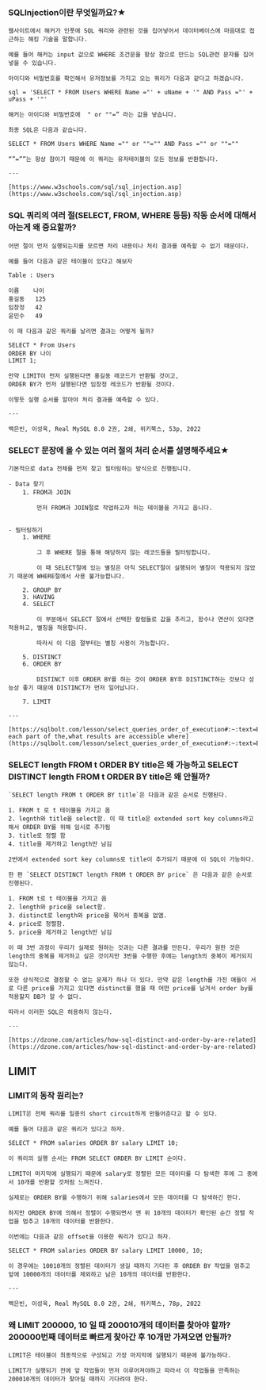 ### SQLInjection이란 무엇일까요?★
    
    웹사이트에서 해커가 인풋에 SQL 쿼리와 관련된 것을 집어넣어서 데이터베이스에 마음대로 접근하는 해킹 기술을 말합니다.
    
    예를 들어 해커는 input 값으로 WHERE 조건문을 항상 참으로 만드는 SQL관련 문자를 집어넣을 수 있습니다.
    
    아이디와 비밀번호를 확인해서 유저정보를 가지고 오는 쿼리가 다음과 같다고 하겠습니다.
    
    sql = 'SELECT * FROM Users WHERE Name ="' + uName + '" AND Pass ="' + uPass + '"'
    
    해커는 아이디와 비밀번호에  " or ""=” 라는 값을 넣습니다.
    
    최종 SQL은 다음과 같습니다.
    
    SELECT * FROM Users WHERE Name ="" or ""="" AND Pass ="" or ""=""
    
    “”=””는 항상 참이기 때문에 이 쿼리는 유저테이블의 모든 정보를 반환합니다.
    
    ---
    
    [https://www.w3schools.com/sql/sql_injection.asp](https://www.w3schools.com/sql/sql_injection.asp)
    
### SQL 쿼리의 여러 절(SELECT, FROM, WHERE 등등) 작동 순서에 대해서 아는게 왜 중요할까?
    
    어떤 절이 먼저 실행되는지를 모르면 처리 내용이나 처리 결과를 예측할 수 없기 때문이다. 
    
    예를 들어 다음과 같은 테이블이 있다고 해보자
    
    Table : Users
    
    이름    나이
    홍길동   125
    임창정   42
    윤민수   49
    
    이 때 다음과 같은 쿼리를 날리면 결과는 어떻게 될까?
    
    SELECT * From Users
    ORDER BY 나이
    LIMIT 1;
    
    만약 LIMIT이 먼저 실행된다면 홍길동 레코드가 반환될 것이고,
    ORDER BY가 먼저 실행된다면 임창정 레코드가 반환될 것이다.
    
    이렇듯 실행 순서를 알아야 처리 결과를 예측할 수 있다.
    
    ---
    
    백은빈, 이성욱, Real MySQL 8.0 2권, 2쇄, 위키북스, 53p, 2022
    
### SELECT 문장에 올 수 있는 여러 절의 처리 순서를 설명해주세요★
    
    기본적으로 data 전체를 먼저 찾고 필터링하는 방식으로 진행됩니다.
    
    - Data 찾기
        1. FROM과 JOIN
            
            먼저 FROM과 JOIN절로 작업하고자 하는 테이블을 가지고 옵니다.
            
    
    - 필터링하기
        1. WHERE
            
            그 후 WHERE 절을 통해 해당하지 않는 레코드들을 필터링합니다.
            
            이 때 SELECT절에 있는 별칭은 아직 SELECT절이 실행되어 별칭이 적용되지 않았기 때문에 WHERE절에서 사용 불가능합니다.
            
        2. GROUP BY
        3. HAVING
        4. SELECT
            
            이 부분에서 SELECT 절에서 선택한 칼럼들로 값을 추리고, 함수나 연산이 있다면 적용하고, 별칭을 적용합니다.
            
            따라서 이 다음 절부터는 별칭 사용이 가능합니다.
            
        5. DISTINCT
        6. ORDER BY
            
            DISTINCT 이후 ORDER BY를 하는 것이 ORDER BY후 DISTINCT하는 것보다 성능상 좋기 때문에 DISTINCT가 먼저 일어납니다.
            
        7. LIMIT
    
    ---
    
    [https://sqlbolt.com/lesson/select_queries_order_of_execution#:~:text=Because each part of the,what results are accessible where](https://sqlbolt.com/lesson/select_queries_order_of_execution#:~:text=Because%20each%20part%20of%20the,what%20results%20are%20accessible%20where).

### SELECT length FROM t ORDER BY title은 왜 가능하고 SELECT DISTINCT length FROM t ORDER BY title은 왜 안될까?
    
    `SELECT length FROM t ORDER BY title`은 다음과 같은 순서로 진행된다.
    
    1. FROM t 로 t 테이블을 가지고 옴
    2. legnth와 title을 select함. 이 때 title은 extended sort key columns라고 해서 ORDER BY를 위해 임시로 추가됨
    3. title로 정렬 함
    4. title을 제거하고 length만 남김
    
    2번에서 extended sort key columns로 title이 추가되기 때문에 이 SQL이 가능하다.
    
    한 편 `SELECT DISTINCT length FROM t ORDER BY price` 은 다음과 같은 순서로 진행된다.
    
    1. FROM t로 t 테이블을 가지고 옴
    2. length와 price을 select함.
    3. distinct로 length와 price을 묶어서 중복을 없앰.
    4. price로 정렬함.
    5. price을 제거하고 length만 남김
    
    이 때 3번 과정이 우리가 실제로 원하는 것과는 다른 결과를 만든다. 우리가 원한 것은 length의 중복을 제거하고 싶은 것이지만 3번을 수행한 후에는 length의 중복이 제거되지 않는다.
    
    또한 상식적으로 결정할 수 없는 문제가 하나 더 있다. 만약 같은 length를 가진 애들이 서로 다른 price를 가지고 있다면 distinct를 했을 때 어떤 price를 남겨서 order by를 적용할지 DB가 알 수 없다.
    
    따라서 이러한 SQL은 허용하지 않는다.
    
    ---
    
    [https://dzone.com/articles/how-sql-distinct-and-order-by-are-related](https://dzone.com/articles/how-sql-distinct-and-order-by-are-related)
    
## LIMIT
### LIMIT의 동작 원리는?
    
    LIMIT은 전체 쿼리를 일종의 short circuit하게 만들어준다고 할 수 있다.
    
    예를 들어 다음과 같은 쿼리가 있다고 하자.
    
    SELECT * FROM salaries ORDER BY salary LIMIT 10;
    
    이 쿼리의 실행 순서는 FROM SELECT ORDER BY LIMIT 순이다.
    
    LIMIT이 마지막에 실행되기 때문에 salary로 정렬된 모든 데이터를 다 탐색한 후에 그 중에서 10개를 반환할 것처럼 느껴진다.
    
    실제로는 ORDER BY를 수행하기 위해 salaries에서 모든 데이터를 다 탐색하긴 한다.
    
    하지만 ORDER BY에 의해서 정렬이 수행되면서 맨 위 10개의 데이터가 확인된 순간 정렬 작업을 멈추고 10개의 데이터를 반환한다.
    
    이번에는 다음과 같은 offset을 이용한 쿼리가 있다고 하자.
    
    SELECT * FROM salaries ORDER BY salary LIMIT 10000, 10;
    
    이 경우에는 10010개의 정렬된 데이터가 생길 때까지 기다린 후 ORDER BY 작업을 멈추고 앞에 10000개의 데이터를 제외하고 남은 10개의 데이터를 반환한다.
    
    ---
    
    백은빈, 이성욱, Real MySQL 8.0 2권, 2쇄, 위키북스, 78p, 2022
    
### 왜 LIMIT 200000, 10 일 때 200010개의 데이터를 찾아야 할까? 200000번째 데이터로 빠르게 찾아간 후 10개만 가져오면 안될까?
    
    LIMIT은 테이블이 최종적으로 구성되고 가장 마지막에 실행되기 때문에 불가능하다.
    
    LIMIT가 실행되기 전에 앞 작업들이 먼저 이루어져야하고 따라서 이 작업들을 만족하는 200010개의 데이터가 찾아질 때까지 기다려야 한다.
